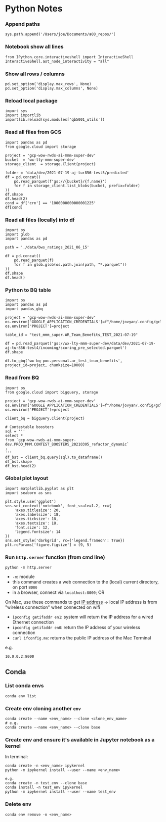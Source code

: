 # Python Notes

### Append paths
```
sys.path.append('/Users/joe/Documents/a00_repos/')
```

### Notebook show all lines
```
from IPython.core.interactiveshell import InteractiveShell
InteractiveShell.ast_node_interactivity = "all"
```

### Show all rows / columns
```
pd.set_option('display.max_rows', None)
pd.set_option('display.max_columns', None)
```

### Reload local package
```
import sys
import importlib
importlib.reload(sys.modules['qb5001_utils'])
```

### Read all files from GCS
```
import pandas as pd
from google.cloud import storage

project = 'gcp-wow-rwds-ai-mmm-super-dev'
bucket  = 'wx-lty-mmm-super-dev'
storage_client  = storage.Client(project)

folder = 'data/dev/2021-07-19-aj-tur856-test5/predicted'
df = pd.concat((
    pd.read_parquet(f'gs://{bucket}/{f.name}')
    for f in storage_client.list_blobs(bucket, prefix=folder)
))
df.shape
df.head(2)
cond = df['crn'] == '1000000000000001225'
df[cond]
```

### Read all files (locally) into df
```
import os
import glob
import pandas as pd

path = './data/bws_ratings_2021_06_15'

df = pd.concat((
    pd.read_parquet(f)
    for f in glob.glob(os.path.join(path, "*.parquet"))
))
df.shape
df.head()
```

### Python to BQ table
```
import os
import pandas as pd
import pandas_gbq

project = 'gcp-wow-rwds-ai-mmm-super-dev'
os.environ['GOOGLE_APPLICATION_CREDENTIALS']=f"/home/jovyan/.config/gcloud/legacy_credentials/{os.getenv('JUPYTERHUB_USER')}/adc.json"
os.environ['PROJECT']=project

table_id = "test_mmm_super.AR_Team_Benefits_TEST_2021-07-19"

df = pd.read_parquet('gs://wx-lty-mmm-super-dev/data/dev/2021-07-19-aj-tur856-test4/incoming/scoring_pre_selected.parquet')
df.shape

df.to_gbq('wx-bq-poc.personal.ar_test_team_benefits', project_id=project, chunksize=10000)
```

### Read from BQ
```
import os
from google.cloud import bigquery, storage

project = 'gcp-wow-rwds-ai-mmm-super-dev'
os.environ['GOOGLE_APPLICATION_CREDENTIALS']=f"/home/jovyan/.config/gcloud/legacy_credentials/{os.getenv('JUPYTERHUB_USER')}/adc.json"
os.environ['PROJECT']=project

client_bq = bigquery.Client(project)

# Contestable boosters
sql = '''
select *
from `gcp-wow-rwds-ai-mmm-super-dev.PROD_MMM.CONTEST_BOOSTERS_20210305_refactor_dynamic`
;
'''
df_bst = client_bq.query(sql).to_dataframe()
df_bst.shape
df_bst.head(2)
```

### Global plot layout
```
import matplotlib.pyplot as plt
import seaborn as sns

plt.style.use('ggplot')
sns.set_context('notebook', font_scale=1.2, rc={
    'axes.titlesize': 20,
    'axes.labelsize': 18,
    'axes.ticksize': 18,
    'axes.textsize': 18,
    'font.size': 12,
    'legend.fontsize': 14
})
sns.set_style('darkgrid', rc={'legend.frameon': True})
plt.rcParams['figure.figsize'] = (9, 5)
```

### Run `http.server` function (from cmd line)
```
python -m http.server
```
- `-m`: module
- this command creates a web connection to the (local) current directory, on port `8000`
- in a browser, connect via `localhost:8000`; OR

On Mac, use these commands to get [IP address](https://constellix.com/news/what-is-my-ip-address)
-> local IP address is from "wireless connection" when connected on wifi
- `ipconfig getifaddr en1`: system will return the IP address for a wired Ethernet connection
- `ipconfig getifaddr en0`: return the IP address of your wireless connection
- `curl ifconfig.me`: returns the public IP address of the Mac Terminal

e.g.
```
10.0.0.2:8000
```

## Conda

### List conda envs
```
conda env list
```

### Create env cloning another `env`
```
conda create --name <env_name> --clone <clone_env_name>
# e.g.
conda create --name <env_name> --clone base
```

### Create env and ensure it's available in Jupyter notebook as a kernel

In terminal:
```
conda create -n <env_name> ipykernel
python -m ipykernel install --user --name <env_name>

e.g.
conda create -n test_env --clone base
conda install -n test_env ipykernel
python -m ipykernel install --user --name test_env
```

### Delete env
```
conda env remove -n <env_name>
```
